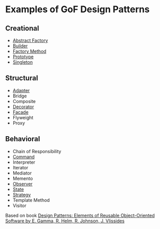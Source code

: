 # Examples of GoF Design Patterns

## Creational
* [Abstract Factory](https://github.com/krlbsk/gof-design-patterns/tree/main/Abstract-Factory/AbstractFactory.playground)
* [Builder](https://github.com/krlbsk/gof-design-patterns/tree/main/Builder/Builder.playground)
* [Factory Method](https://github.com/krlbsk/gof-design-patterns/tree/main/Factory-Method/FactoryMethod.playground)
* [Prototype](https://github.com/krlbsk/gof-design-patterns/tree/main/Prototype/Prototype.playground)
* [Singleton](https://github.com/krlbsk/gof-design-patterns/tree/main/Singleton/Singleton.playground)

## Structural
* [Adapter](https://github.com/krlbsk/gof-design-patterns/tree/main/Adapter/Adapter.playground)
* Bridge
* Composite
* [Decorator](https://github.com/krlbsk/gof-design-patterns/tree/main/Decorator/Decorator.playground)
* [Facade](https://github.com/krlbsk/gof-design-patterns/tree/main/Facade/Facade.playground)
* Flyweight
* Proxy

## Behavioral
* Chain of Responsibility
* [Command](https://github.com/krlbsk/gof-design-patterns/tree/main/Command/Command.playground)
* Interpreter
* Iterator
* Mediator
* Memento
* [Observer](https://github.com/krlbsk/gof-design-patterns/tree/main/Observer/Observer.playground)
* [State](https://github.com/krlbsk/gof-design-patterns/tree/main/State/State.playground)
* [Strategy](https://github.com/krlbsk/gof-design-patterns/tree/main/Strategy/Strategy.playground)
* Template Method
* Visitor

Based on book [Design Patterns: Elements of Reusable Object-Oriented Software by E. Gamma, R. Helm, R. Johnson, J. Vlissides](https://www.amazon.com/Design-Patterns-Elements-Reusable-Object-Oriented/dp/0201633612)
